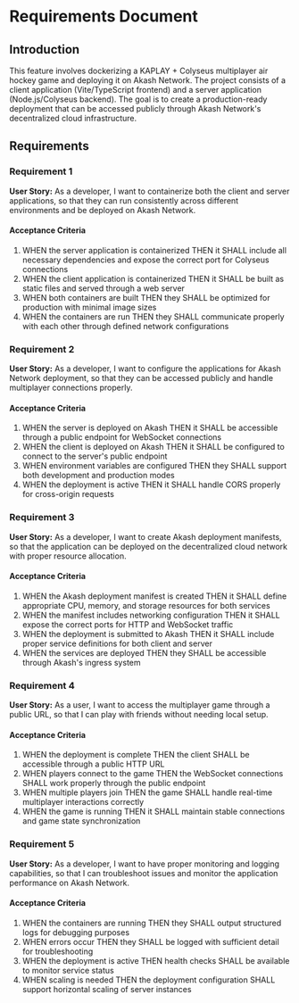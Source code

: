 # Requirements Document

## Introduction

This feature involves dockerizing a KAPLAY + Colyseus multiplayer air hockey game and deploying it on Akash Network. The project consists of a client application (Vite/TypeScript frontend) and a server application (Node.js/Colyseus backend). The goal is to create a production-ready deployment that can be accessed publicly through Akash Network's decentralized cloud infrastructure.

## Requirements

### Requirement 1

**User Story:** As a developer, I want to containerize both the client and server applications, so that they can run consistently across different environments and be deployed on Akash Network.

#### Acceptance Criteria

1. WHEN the server application is containerized THEN it SHALL include all necessary dependencies and expose the correct port for Colyseus connections
2. WHEN the client application is containerized THEN it SHALL be built as static files and served through a web server
3. WHEN both containers are built THEN they SHALL be optimized for production with minimal image sizes
4. WHEN the containers are run THEN they SHALL communicate properly with each other through defined network configurations

### Requirement 2

**User Story:** As a developer, I want to configure the applications for Akash Network deployment, so that they can be accessed publicly and handle multiplayer connections properly.

#### Acceptance Criteria

1. WHEN the server is deployed on Akash THEN it SHALL be accessible through a public endpoint for WebSocket connections
2. WHEN the client is deployed on Akash THEN it SHALL be configured to connect to the server's public endpoint
3. WHEN environment variables are configured THEN they SHALL support both development and production modes
4. WHEN the deployment is active THEN it SHALL handle CORS properly for cross-origin requests

### Requirement 3

**User Story:** As a developer, I want to create Akash deployment manifests, so that the application can be deployed on the decentralized cloud network with proper resource allocation.

#### Acceptance Criteria

1. WHEN the Akash deployment manifest is created THEN it SHALL define appropriate CPU, memory, and storage resources for both services
2. WHEN the manifest includes networking configuration THEN it SHALL expose the correct ports for HTTP and WebSocket traffic
3. WHEN the deployment is submitted to Akash THEN it SHALL include proper service definitions for both client and server
4. WHEN the services are deployed THEN they SHALL be accessible through Akash's ingress system

### Requirement 4

**User Story:** As a user, I want to access the multiplayer game through a public URL, so that I can play with friends without needing local setup.

#### Acceptance Criteria

1. WHEN the deployment is complete THEN the client SHALL be accessible through a public HTTP URL
2. WHEN players connect to the game THEN the WebSocket connections SHALL work properly through the public endpoint
3. WHEN multiple players join THEN the game SHALL handle real-time multiplayer interactions correctly
4. WHEN the game is running THEN it SHALL maintain stable connections and game state synchronization

### Requirement 5

**User Story:** As a developer, I want to have proper monitoring and logging capabilities, so that I can troubleshoot issues and monitor the application performance on Akash Network.

#### Acceptance Criteria

1. WHEN the containers are running THEN they SHALL output structured logs for debugging purposes
2. WHEN errors occur THEN they SHALL be logged with sufficient detail for troubleshooting
3. WHEN the deployment is active THEN health checks SHALL be available to monitor service status
4. WHEN scaling is needed THEN the deployment configuration SHALL support horizontal scaling of server instances
